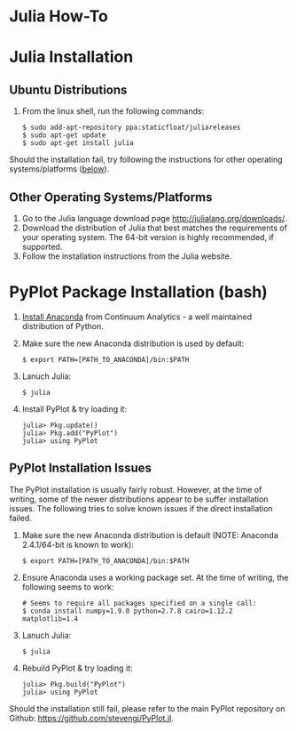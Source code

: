 # Julia How-To

<a name="Installation"></a>
# Julia Installation

## Ubuntu Distributions

 1. From the linux shell, run the following commands:

		$ sudo add-apt-repository ppa:staticfloat/juliareleases
		$ sudo apt-get update
		$ sudo apt-get install julia

Should the installation fail, try following the instructions for other operating systems/platforms ([below](#InstallationDefault)).

<a name="InstallationDefault"></a>
## Other Operating Systems/Platforms

 1. Go to the Julia language download page <http://julialang.org/downloads/>.
 1. Download the distribution of Julia that best matches the requirements of your operating system.  The 64-bit version is highly recommended, if supported.
 1. Follow the installation instructions from the Julia website.

<a name="PyPlot"></a>
# PyPlot Package Installation (bash)

 1. [Install Anaconda](../conda/conda_install.md#Py27Installation) from Continuum Analytics - a well maintained distribution of Python.

 1. Make sure the new Anaconda distribution is used by default:

		$ export PATH=[PATH_TO_ANACONDA]/bin:$PATH

 1. Lanuch Julia:

		$ julia

 1. Install PyPlot & try loading it:

		julia> Pkg.update()
		julia> Pkg.add("PyPlot")
		julia> using PyPlot

## PyPlot Installation Issues

The PyPlot installation is usually fairly robust.  However, at the time of writing, some of the newer distributions appear to be suffer installation issues.  The following tries to solve known issues if the direct installation failed.

 1. Make sure the new Anaconda distribution is default (NOTE: Anaconda 2.4.1/64-bit is known to work):

		$ export PATH=[PATH_TO_ANACONDA]/bin:$PATH

 1. Ensure Anaconda uses a working package set.  At the time of writing, the following seems to work:

		# Seems to require all packages specified on a single call:
		$ conda install numpy=1.9.0 python=2.7.8 cairo=1.12.2 matplotlib=1.4

 1. Lanuch Julia:

		$ julia

 1. Rebuild PyPlot & try loading it:

		julia> Pkg.build("PyPlot")
		julia> using PyPlot

Should the installation still fail, please refer to the main PyPlot repository on Github: <https://github.com/stevengj/PyPlot.jl>.
